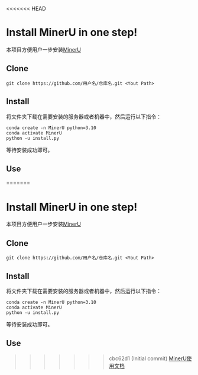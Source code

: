 <<<<<<< HEAD
# Install MinerU in one step!

本项目方便用户一步安装[MinerU](https://github.com/opendatalab/MinerU.git)

## Clone

```
git clone https://github.com/用户名/仓库名.git <Yout Path>
```

## Install

将文件夹下载在需要安装的服务器或者机器中，然后运行以下指令：

```
conda create -n MinerU python=3.10
conda activate MinerU
python -u install.py
```

等待安装成功即可。

## Use

=======
# Install MinerU in one step!

本项目方便用户一步安装[MinerU](https://github.com/opendatalab/MinerU.git)

## Clone

```
git clone https://github.com/用户名/仓库名.git <Yout Path>
```

## Install

将文件夹下载在需要安装的服务器或者机器中，然后运行以下指令：

```
conda create -n MinerU python=3.10
conda activate MinerU
python -u install.py
```

等待安装成功即可。

## Use

>>>>>>> cbc62d1 (Initial commit)
[MinerU使用文档](https://mineru.readthedocs.io/en/latest/user_guide/usage/command_line.html)